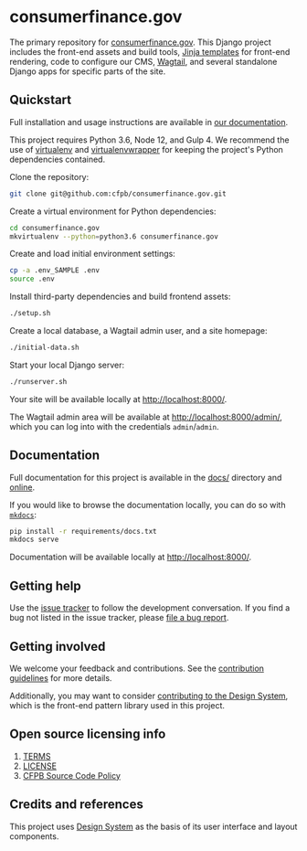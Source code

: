 # consumerfinance.gov

The primary repository for [consumerfinance.gov](https://www.consumerfinance.gov/).
This Django project includes the front-end assets and build tools,
[Jinja templates](https://jinja.palletsprojects.com/) for front-end rendering,
code to configure our CMS, [Wagtail](https://wagtail.io/),
and several standalone Django apps for specific parts of the site.

## Quickstart

Full installation and usage instructions are available in
[our documentation](https://cfpb.github.io/consumerfinance.gov).

This project requires Python 3.6, Node 12, and Gulp 4.
We recommend the use of [virtualenv](https://virtualenv.pypa.io/en/stable/) and
[virtualenvwrapper](https://virtualenvwrapper.readthedocs.io/en/latest/)
for keeping the project's Python dependencies contained.

Clone the repository:

```sh
git clone git@github.com:cfpb/consumerfinance.gov.git
```

Create a virtual environment for Python dependencies:

```sh
cd consumerfinance.gov
mkvirtualenv --python=python3.6 consumerfinance.gov
```

Create and load initial environment settings:

```sh
cp -a .env_SAMPLE .env
source .env
```

Install third-party dependencies and build frontend assets:

```sh
./setup.sh
```

Create a local database, a Wagtail admin user, and a site homepage:

```sh
./initial-data.sh
```

Start your local Django server:

```sh
./runserver.sh
```

Your site will be available locally at <http://localhost:8000/>.

The Wagtail admin area will be available at <http://localhost:8000/admin/>,
which you can log into with the credentials `admin`/`admin`.


## Documentation

Full documentation for this project is available in the [docs/](docs/) directory
and [online](https://cfpb.github.io/consumerfinance.gov/).

If you would like to browse the documentation locally, you can do so
with [`mkdocs`](https://www.mkdocs.org/):

```sh
pip install -r requirements/docs.txt
mkdocs serve
```

Documentation will be available locally at
[http://localhost:8000/](http://localhost:8000/).


## Getting help

Use the [issue tracker](https://github.com/cfpb/consumerfinance.gov/issues)
to follow the development conversation.
If you find a bug not listed in the issue tracker,
please [file a bug report](https://github.com/cfpb/consumerfinance.gov/issues/new).


## Getting involved

We welcome your feedback and contributions.
See the [contribution guidelines](CONTRIBUTING.md) for more details.

Additionally, you may want to consider
[contributing to the Design System](https://cfpb.github.io/design-system/#help-us-make-improvements),
which is the front-end pattern library used in this project.


## Open source licensing info

1. [TERMS](TERMS.md)
2. [LICENSE](LICENSE)
3. [CFPB Source Code Policy](https://github.com/cfpb/source-code-policy/)


## Credits and references

This project uses [Design System](https://github.com/cfpb/design-system)
as the basis of its user interface and layout components.
